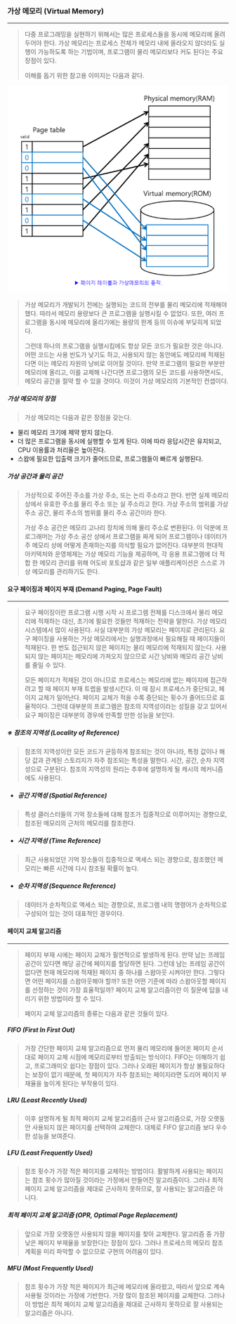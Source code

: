 ### 가상 메모리 (Virtual Memory)

------

> 다중 프로그래밍을 실현하기 위해서는 많은 프로세스들을 동시에 메모리에 올려두어야 한다. 가상 메모리는 프로세스 전체가 메모리 내에 올라오지 않더라도 실행이 가능하도록 하는 기법이며, 프로그램이 물리 메모리보다 커도 된다는 주요 장점이 있다.
>
> 이해를 돕기 위한 참고용 이미지는 다음과 같다.

![example_1](./image/os_6_1.png)

> 가상 메모리가 개발되기 전에는 실행되는 코드의 전부를 물리 메모리에 적재해야 했다. 따라서 메모리 용량보다 큰 프로그램을 실행시킬 수 없었다. 또한, 여러 프로그램을 동시에 메모리에 올리기에는 용량의 한계 등의 이슈에 부딪히게 되었다.
>
> 그런데 하나의 프로그램을 실행시킴에도 항상 모든 코드가 필요한 것은 아니다. 어떤 코드는 사용 빈도가 낮기도 하고, 사용되지 않는 동안에도 메모리에 적재된다면 이는 메모리 자원의 낭비로 이어질 것이다. 만약 프로그램의 필요한 부분만 메모리에 올리고, 이를 교체해 나간다면 프로그램의 모든 코드를 사용하면서도, 메모리 공간을 절약 할 수 있을 것이다. 이것이 가상 메모리의 기본적인 컨셉이다.



##### 가상 메모리의 장점

> 가상 메모리는 다음과 같은 장점을 갖는다.

* 물리 메모리 크기에 제약 받지 않는다.
* 더 많은 프로그램을 동시에 실행할 수 있게 된다. 이에 따라 응답시간은 유지되고, CPU 이용률과 처리율은 높아진다.
* 스왑에 필요한 입출력 크기가 줄어드므로, 프로그램들이 빠르게 실행된다.



##### 가상 공간과 물리 공간

> 가상적으로 주어진 주소를 가상 주소, 또는 논리 주소라고 한다. 반면 실제 메모리 상에서 유효한 주소를 물리 주소 또는 실 주소라고 한다. 가상 주소의 범위를 가상 주소 공간, 물리 주소의 범위를 물리 주소 공간이라 한다. 
>
> 가상 주소 공간은 메모리 고나리 장치에 의해 물리 주소로 변환된다. 이 덕분에 프로그래머는 가상 주소 공산 상에서 프로그램을 짜게 되어 프로그램이나 데이터가 주 메모리 상에 어떻게 존재하는지를 의식할 필요가 없어진다. 대부분의 현대적 아키텍처와 운영체제는 가상 메모리 기능을 제공하며, 각 응용 프로그램에 더 적합 한 메모리 관리를 위해 어도비 포토샵과 같은 일부 애플리케이션은 스스로 가상 메모리를 관리하기도 한다.





#### 요구 페이징과 페이지 부재 (Demand Paging, Page Fault)

------

> 요구 페이징이란 프로그램 시행 시작 시 프로그램 전체를 디스크에서 물리 메모리에 적재하는 대신, 초기에 필요한 것들만 적재하는 전략을 말한다. 가상 메모리 시스템에서 많이 사용된다. 사실 대부분의 가상 메모리는 페이지로 관리된다. 요구 페이징을 사용하는 가상 메모리에서는 실행과정에서 필요해질 때 페이지들이 적재된다. 한 번도 접근되지 않은 페이지는 물리 메모리에 적재되지 않는다. 사용되지 않는 페이지는 메모리에 가져오지 않으므로 시간 낭비와 메모리 공간 낭비를 줄일 수 있다.
>
> 모든 페이지가 적재된 것이 아니므로 프로세스는 메모리에 없는 페이지에 접근하려고 할 때 페이지 부재 트랩을 발생시킨다. 이 때 잠시 프로세스가 중단되고, 페이지 교체가 일어난다. 페이지 교체가 적을 수록 중단되는 횟수가 줄어드므로 효율적이다. 그런데 대부분의 프로그램은 참조의 지역성이라는 성질을 갖고 있어서 요구 페이징은 대부분의 경우에 만족할 만한 성능을 보인다.



##### ※ 참조의 지역성 (Locality of Reference)

> 참조의 지역성이란 모든 코드가 균등하게 참조되는 것이 아니라, 특정 값이나 해당 값과 관계된 스토리지가 자주 참조되는 특성을 말한다. 시간, 공간, 순차 지역성으로 구분된다. 참조의 지역성의 원리는 추후에 설명하게 될 캐시의 메커니즘에도 사용된다.

* ##### 공간 지역성 (Spatial Reference)

> 특성 클러스터들의 기억 장소들에 대해 참조가 집중적으로 이루어지는 경향으로, 참조된 메모리의 근처의 메모리를 참조한다.

* ##### 시간 지역성 (Time Reference)

> 최근 사용되었던 기억 장소들이 집중적으로 액세스 되는 경향으로, 참조했던 메모리는 빠른 시간에 다시 참조될 확률이 높다.

* ##### 순차 지역성 (Sequence Reference)

> 데이터가 순차적으로 액세스 되는 경향으로, 프로그램 내의 명령어가 순차적으로 구성되어 있는 것이 대표적인 경우이다.





#### 페이지 교체 알고리즘

------

> 페이지 부재 시에는 페이지 교체가 필연적으로 발생하게 된다. 만약 남는 프레임 공간이 있다면 해당 공간에 페이지를 할당하면 된다. 그런데 남는 프레임 공간이 없다면 현재 메모리에 적재된 페이지 중 하나를 스왑아웃 시켜야만 한다. 그렇다면 어떤 페이지를 스왑아웃해야 할까? 또한 어떤 기준에 따라 스왑아웃할 페이지를 선정하는 것이 가장 효율적일까? 페이지 교체 알고리즘이란 이 질문에 답을 내리기 위한 방법이라 할 수 있다. 
>
> 페이지 교체 알고리즘의 종류는 다음과 같은 것들이 있다.



##### FIFO (First In First Out)

> 가장 간단한 페이지 교체 알고리즘으로 먼저 물리 메모리에 들어온 페이지 순서대로 페이지 교체 시점에 메모리로부터 방출되는 방식이다. FIFO는 이해하기 쉽고, 프로그래미오 쉽다는 장점이 있다. 그러나 오래된 페이지가 항상 불필요하다는 보장이 없기 때문에, 첫 페이지가 자주 참조되는 페이지라면 도리어 페이지 부재율을 높이게 된다는 부작용이 있다.



##### LRU (Least Recently Used)

> 이후 설명하게 될 최적 페이지 교체 알고리즘의 근사 알고리즘으로, 가장 오랫동안 사용되지 않은 페이지를 선택하여 교체한다. 대체로 FIFO 알고리즘 보다 우수한 성능을 보여준다.



##### LFU (Least Frequently Used)

> 참조 횟수가 가장 적은 페이지를 교체하는 방법이다. 활발하게 사용되는 페이지는 참조 횟수가 많아질 것이라는 가정에서 만들어진 알고리즘이다. 그러나 최적 페이지 교체 알고리즘을 제대로 근사하지 못하므로, 잘 사용되는 알고리즘은 아니다.



##### 최적 페이지 교체 알고리즘 (OPR, Optimal Page Replacement)

> 앞으로 가장 오랫동안 사용되지 않을 페이지를 찾아 교체한다. 알고리즘 중 가장 낮은 페이지 부재율을 보장한다는 장점이 있다. 그러나 프로세스의 메모리 참조 계획을 미리 파악할 수 없으므로 구현의 어려움이 있다.



##### MFU (Most Frequently Used)

> 참조 횟수가 가장 적은 페이지가 최근에 메모리에 올라왔고, 따라서 앞으로 계속 사용될 것이라는 가정에 기반한다. 가장 많이 참조된 페이지를 교체한다. 그러나 이 방법은 최적 페이지 교체 알고리즘을 제대로 근사하지 못하므로 잘 사용되는 알고리즘은 아니다.